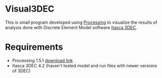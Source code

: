 # Visual3DEC

This is small program developed using [Processing](https://processing.org/) to visualize the results of analysis done with Discrete Element Model software [Itasca 3DEC](https://www.itascacg.com/software/3DEC).

# Requirements

- Processing 1.5.1 [download link](https://processing.org/download/)
- Itasca 3DEC 4.2 (haven't tested model and run files with newer versions of 3DEC)
